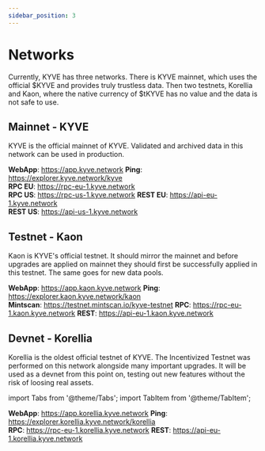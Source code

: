 ```yaml
---
sidebar_position: 3
---
```


# Networks

Currently, KYVE has three networks. There is KYVE mainnet, which uses the official $KYVE and provides truly trustless data. Then two testnets, Korellia and Kaon, where the native currency of $tKYVE has no value and the data is not safe to use.

## Mainnet - KYVE

KYVE is the official mainnet of KYVE. Validated and archived data in this network can be used in production.

<Tabs>
  <TabItem value="webapp" label="WebApp">
    <strong>WebApp</strong>: <a href="https://app.kyve.network">https://app.kyve.network</a>
  </TabItem>
  <TabItem value="explorer" label="Explorer">
    <strong>Ping</strong>: <a href="https://explorer.kyve.network/kyve">https://explorer.kyve.network/kyve</a><br/>
  </TabItem>
  <TabItem value="rpc" label="RPC">
    <strong>RPC EU</strong>: <a href="https://rpc-eu-1.kyve.network">https://rpc-eu-1.kyve.network</a><br/>
    <strong>RPC US</strong>: <a href="https://rpc-us-1.kyve.network">https://rpc-us-1.kyve.network</a>
  </TabItem>
  <TabItem value="rest" label="REST">
    <strong>REST EU</strong>: <a href="https://api-eu-1.kyve.network">https://api-eu-1.kyve.network</a><br/>
    <strong>REST US</strong>: <a href="https://api-us-1.kyve.network">https://api-us-1.kyve.network</a>
  </TabItem>
</Tabs>

## Testnet - Kaon

Kaon is KYVE's official testnet. It should mirror the mainnet and before upgrades are applied on mainnet they should first be successfully applied in this testnet. The same goes for new data pools.

<Tabs>
  <TabItem value="webapp" label="WebApp">
    <strong>WebApp</strong>: <a href="https://app.kaon.kyve.network">https://app.kaon.kyve.network</a>
  </TabItem>
  <TabItem value="explorer" label="Explorer">
    <strong>Ping</strong>: <a href="https://explorer.kaon.kyve.network/kaon">https://explorer.kaon.kyve.network/kaon</a><br/>
    <strong>Mintscan</strong>: <a href="https://testnet.mintscan.io/kyve-testnet">https://testnet.mintscan.io/kyve-testnet</a>
  </TabItem>
  <TabItem value="rpc" label="RPC">
    <strong>RPC</strong>: <a href="https://rpc-eu-1.kaon.kyve.network">https://rpc-eu-1.kaon.kyve.network</a>
  </TabItem>
  <TabItem value="rest" label="REST">
    <strong>REST</strong>: <a href="https://api-eu-1.kaon.kyve.network">https://api-eu-1.kaon.kyve.network</a>
  </TabItem>
</Tabs>

## Devnet - Korellia

Korellia is the oldest official testnet of KYVE. The Incentivized Testnet was performed on this network alongside many important upgrades. It will be used as a devnet from this point on, testing out new features without the risk of loosing real assets.

import Tabs from '@theme/Tabs';
import TabItem from '@theme/TabItem';

<Tabs>
  <TabItem value="webapp" label="WebApp">
    <strong>WebApp</strong>: <a href="https://app.korellia.kyve.network">https://app.korellia.kyve.network</a>
  </TabItem>
  <TabItem value="explorer" label="Explorer">
    <strong>Ping</strong>: <a href="https://explorer.korellia.kyve.network/korellia">https://explorer.korellia.kyve.network/korellia</a><br/>
  </TabItem>
  <TabItem value="rpc" label="RPC">
    <strong>RPC</strong>: <a href="https://rpc-eu-1.korellia.kyve.network">https://rpc-eu-1.korellia.kyve.network</a>
  </TabItem>
  <TabItem value="rest" label="REST">
    <strong>REST</strong>: <a href="https://api-eu-1.korellia.kyve.network">https://api-eu-1.korellia.kyve.network</a>
  </TabItem>
</Tabs>

